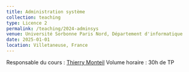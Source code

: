 ```yaml
---
title: Administration système
collection: teaching
type: Licence 2
permalink: /teaching/2024-adminsys
venue: Université Sorbonne Paris Nord, Département d'informatique
date: 2025-01-01
location: Villetaneuse, France
---
```

Responsable du cours : [Thierry Monteil](https://lipn.univ-paris13.fr/~monteil/)
Volume horaire : 30h de TP